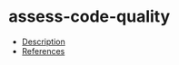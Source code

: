 # assess-code-quality

- [Description](https://github.com/bakdata/ci-templates/tree/feat/doc/docs/descriptions/actions/java-gradle-assess-code-quality)
- [References](https://github.com/bakdata/ci-templates/tree/feat/doc/docs/references/actions/java-gradle-assess-code-quality)
